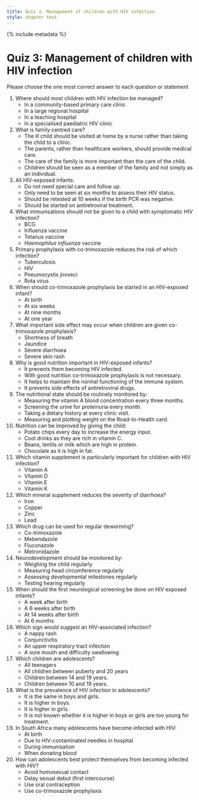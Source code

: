 ```yaml
---
title: Quiz 3. Management of children with HIV infection
style: chapter test
---
```


{% include metadata %}

# Quiz 3: Management of children with HIV infection

Please choose the one most correct answer to each question or statement

1.	Where should most children with HIV infection be managed?
	+	In a community-based primary care clinic
	-	In a large regional hospital
	-	In a teaching hospital
	-	In a specialised paediatric HIV clinic
2.	What is family centred care?
	-	The ill child should be visited at home by a nurse rather than taking the child to a clinic.
	-	The parents, rather than healthcare workers, should provide medical care. 
	-	The care of the family is more important than the care of the child.
	+	Children should be seen as a member of the family and not simply as an individual.
3.	All HIV-exposed infants:
	-	Do not need special care and follow up.
	-	Only need to be seen at six months to assess their HIV status.
	+	Should be retested at 10 weeks if the birth PCR was negative.
	-	Should be started on antiretroviral treatment.
4.	What immunisations should not be given to a child with symptomatic HIV infection?
	+	BCG
	-	Influenza vaccine
	-	Tetanus vaccine
	-	*Haemophilus influenza* vaccine
5.	Primary prophylaxis with co-trimoxazole reduces the risk of which infection?
	-	Tuberculosis
	-	HIV
	+	Pneumocystis jiroveci
	-	Rota virus
6.	When should co-trimoxazole prophylaxis be started in an HIV-exposed infant?
	-	At birth
	+	At six weeks
	-	At nine months
	-	At one year
7.	What important side effect may occur when children are given co-trimoxazole prophylaxis?
	-	Shortness of breath
	-	Jaundice
	-	Severe diarrhoea
	+	Severe skin rash
8.	Why is good nutrition important in HIV-exposed infants?
	-	It prevents them becoming HIV infected.
	-	With good nutrition co-trimoxazole prophylaxis is not necessary.
	+	It helps to maintain the normal functioning of the immune system.
	-	It prevents side effects of antiretroviral drugs.
9.	The nutritional state should be routinely monitored by:
	-	Measuring the vitamin A blood concentration every three months.
	-	Screening the urine for proteinuria every month.
	-	Taking a dietary history at every clinic visit.
	+	Measuring and plotting weight on the Road-to-Health card.
10.	Nutrition can be improved by giving the child:
	-	Potato chips every day to increase the energy input.
	-	Cool drinks as they are rich in vitamin C.
	+	Beans, lentils or milk which are high in protein.
	-	Chocolate as it is high in fat.
11.	Which vitamin supplement is particularly important for children with HIV infection?
	+	Vitamin A
	-	Vitamin D
	-	Vitamin E
	-	Vitamin K
12.	Which mineral supplement reduces the severity of diarrhoea?
	-	Iron
	-	Copper
	+	Zinc
	-	Lead
13.	Which drug can be used for regular deworming?
	-	Co-trimoxazole
	+	Mebendazole
	-	Fluconazole
	-	Metronidazole
14.	Neurodevelopment should be monitored by:
	-	Weighing the child regularly
	-	Measuring head circumference regularly
	+	Assessing developmental milestones regularly
	-	Testing hearing regularly
15.	When should the first neurological screening be done on HIV exposed infants?
	-	A week after birth
	-	A 6 weeks after birth
	+	At 14 weeks after birth
	-	At 6 months
16.	Which sign would suggest an HIV-associated infection?
	-	A nappy rash
	-	Conjunctivitis
	-	An upper respiratory tract infection
	+	A sore mouth and difficulty swallowing
17.	Which children are adolescents?
	-	All teenagers
	-	All children between puberty and 20 years
	-	Children between 14 and 19 years.
	+	Children between 10 and 19 years.
18.	What is the prevalence of HIV infection in adolescents?
	-	It is the same in boys and girls.
	-	It is higher in boys.
	+	It is higher in girls.
	-	It is not known whether it is higher in boys or girls are too young for treatment.
19.	In South Africa many adolescents have become infected with HIV:
	+	At birth
	-	Due to HIV-contaminated needles in hospital
	-	During immunisation
	-	When donating blood
20.	How can adolescents best protect themselves from becoming infected with HIV?
	-	Avoid homosexual contact
	+	Delay sexual debut (first intercourse)
	-	Use oral contraception
	-	Use co-trimoxazole prophylaxis